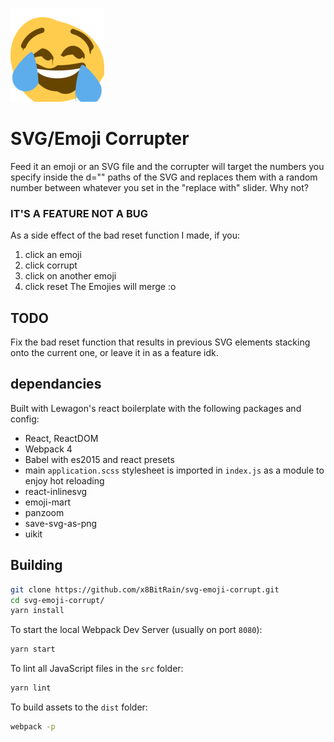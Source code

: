 
![borked](https://raw.githubusercontent.com/x8BitRain/svg-emoji-corrupt/master/assets/stylesheets/out.png "xd")

# SVG/Emoji Corrupter

Feed it an emoji or an SVG file and the corrupter will target the numbers you specify inside the d="" paths of the SVG and replaces them with a random number between whatever you set in the "replace with" slider. Why not?

### IT'S A FEATURE NOT A BUG

As a side effect of the bad reset function I made, if you:
1. click an emoji
2. click corrupt
3. click on another emoji
4. click reset
The Emojies will merge :o

## TODO

Fix the bad reset function that results in previous SVG elements stacking onto the current one, or leave it in as a feature idk.

## dependancies

Built with Lewagon's react boilerplate with the following packages and config:

- React, ReactDOM
- Webpack 4
- Babel with es2015 and react presets
- main `application.scss` stylesheet is imported in `index.js` as a module to enjoy hot reloading
- react-inlinesvg
- emoji-mart 
- panzoom
- save-svg-as-png
- uikit

## Building

```bash
git clone https://github.com/x8BitRain/svg-emoji-corrupt.git
cd svg-emoji-corrupt/
yarn install
```

To start the local Webpack Dev Server (usually on port `8080`):

```bash
yarn start
```

To lint all JavaScript files in the `src` folder:

```bash
yarn lint
```

To build assets to the `dist` folder:

```bash
webpack -p
```
